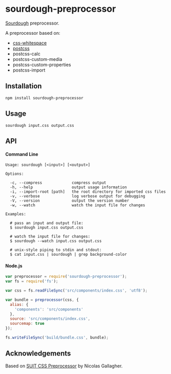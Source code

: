 # sourdough-preprocessor

[Sourdough](https://github.com/sourdough-css/) preprocessor.

A preprocessor based on:
  - [css-whitespace](https://github.com/reworkcss/css-whitespace)
  - [postcss](https://github.com/postcss/postcss)
  - postcss-calc
  - postcss-custom-media
  - postcss-custom-properties
  - postcss-import

## Installation

```
npm install sourdough-preprocessor
```

## Usage

```
sourdough input.css output.css
```

## API

#### Command Line

```
Usage: sourdough [<input>] [<output>]

Options:

  -c, --compress             compress output
  -h, --help                 output usage information
  -i, --import-root [path]   the root directory for imported css files
  -v, --verbose              log verbose output for debugging
  -V, --version              output the version number
  -w, --watch                watch the input file for changes

Examples:

  # pass an input and output file:
  $ sourdough input.css output.css

  # watch the input file for changes:
  $ sourdough --watch input.css output.css

  # unix-style piping to stdin and stdout:
  $ cat input.css | sourdough | grep background-color
```

#### Node.js

```js
var preprocessor = require('sourdough-preprocessor');
var fs = require('fs');

var css = fs.readFileSync('src/components/index.css', 'utf8');

var bundle = preprocessor(css, {
  alias: {
    'components': 'src/components'
  },
  source: 'src/components/index.css',
  sourcemap: true
});

fs.writeFileSync('build/bundle.css', bundle);
```

## Acknowledgements

Based on [SUIT CSS Preprocessor](https://github.com/suitcss/preprocessor) by Nicolas Gallagher.
